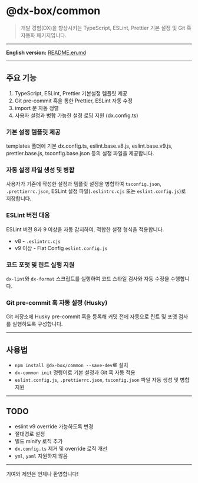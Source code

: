 # @dx-box/common

> 개발 경험(DX)을 향상시키는 TypeScript, ESLint, Prettier 기본 설정 및 Git 훅 자동화 패키지입니다.

---

**English version:** [README.en.md](./README.en.md)

---

## 주요 기능

1. TypeScript, ESLint, Prettier 기본설정 템플릿 제공
2. Git pre-commit 훅을 통한 Prettier, ESLint 자동 수정
3. import 문 자동 정렬
4. 사용자 설정과 병합 가능한 설정 로딩 지원 (dx.config.ts)

### 기본 설정 템플릿 제공

templates 폴더에 기본 dx.config.ts, eslint.base.v8.js, eslint.base.v9.js, prettier.base.js, tsconfig.base.json 등의 설정
파일을 제공합니다.

### 자동 설정 파일 생성 및 병합

사용자가 기존에 작성한 설정과 템플릿 설정을 병합하여 `tsconfig.json`, `.prettierrc.json`, ESLint 설정
파일(`.eslintrc.cjs` 또는 `eslint.config.js`)로 저장합니다.

### ESLint 버전 대응

ESLint 버전 8과 9 이상을 자동 감지하여, 적합한 설정 형식을 적용합니다.

- v8 - `.eslintrc.cjs`
- v9 이상 - Flat Config `eslint.config.js`

### 코드 포맷 및 린트 실행 지원

`dx-lint`와 `dx-format` 스크립트를 실행하여 코드 스타일 검사와 자동 수정을 수행합니다.

### Git pre-commit 훅 자동 설정 (Husky)

Git 저장소에 Husky pre-commit 훅을 등록해 커밋 전에 자동으로 린트 및 포맷 검사를 실행하도록 구성합니다.

---

## 사용법

- `npm install @dx-box/common --save-dev`로 설치
- `dx-common init` 명령어로 기본 설정과 Git 훅 자동 적용
- `eslint.config.js`, `.prettierrc.json`, `tsconfig.json` 파일 자동 생성 및 병합 지원

---

## TODO

- eslint v9 override 가능하도록 변경
- 절대경로 설정
- 빌드 minify 로직 추가
- `dx.config.ts` 제거 및 override 로직 개선
- `yml`, `yaml` 지원하지 않음

---

기여와 제안은 언제나 환영합니다!
